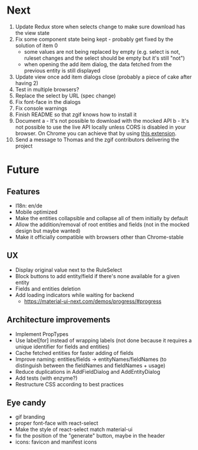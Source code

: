 # Next

1. Update Redux store when selects change to make sure download has the view state
2. Fix some component state being kept - probably get fixed by the solution of item 0
    - some values are not being replaced by empty (e.g. select is not, ruleset changes and the select should be empty but it's still "not")
    - when opening the add item dialog, the data fetched from the previous entity is still displayed
3. Update view once add item dialogs close (probably a piece of cake after having 2)
4. Test in multiple browsers?
5. Replace the select by URL (spec change)
6. Fix font-face in the dialogs
7. Fix console warnings
8. Finish README so that zgif knows how to install it
9. Document
    a - It's not possible to download with the mocked API
    b - It's not possible to use the live API locally unless CORS is disabled in your browser. On Chrome you can achieve that by using [this extension](https://chrome.google.com/webstore/detail/allow-control-allow-origi/nlfbmbojpeacfghkpbjhddihlkkiljbi?hl=en).
10. Send a message to Thomas and the zgif contributors delivering the project

# Future

## Features

* I18n: en/de
* Mobile optimized
* Make the entities collapsible and collapse all of them initially by default
* Allow the addition/removal of root entities and fields (not in the mocked design but maybe wanted)
* Make it officially compatible with browsers other than Chrome-stable

## UX

* Display original value next to the RuleSelect
* Block buttons to add entity/field if there's none available for a given entity
* Fields and entities deletion
* Add loading indicators while waiting for backend
    * https://material-ui-next.com/demos/progress/#progress

## Architecture improvements

* Implement PropTypes
* Use label[for] instead of wrapping labels (not done because it requires a unique identifier for fields and entities)
* Cache fetched entities for faster adding of fields
* Improve naming: entities/fields -> entityNames/fieldNames (to distinguish between the fieldNames and fieldNames + usage)
* Reduce duplications in AddFieldDialog and AddEntityDialog
* Add tests (with enzyme?)
* Restructure CSS according to best practices

## Eye candy

* gif branding
* proper font-face with react-select
* Make the style of react-select match material-ui
* fix the position of the "generate" button, maybe in the header
* icons: favicon and manifest icons
